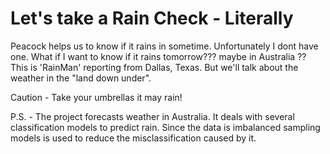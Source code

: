 # Let's take a Rain Check - Literally

Peacock helps us to know if it rains in sometime. Unfortunately I dont have one. What if I want to know if it rains tomorrow??? maybe in Australia ?? This is 'RainMan' reporting from Dallas, Texas. But we'll talk about the weather in the "land down under".  

Caution - Take your umbrellas it may rain!

P.S. - The project forecasts weather in Australia. It deals with several classification models to predict rain. Since the data is imbalanced sampling models is used to reduce the misclassification caused by it.
